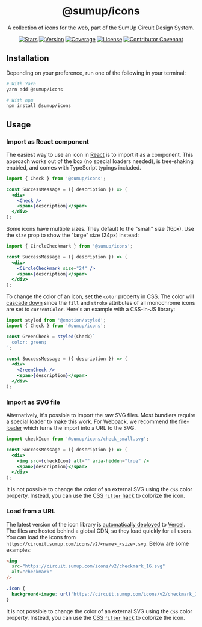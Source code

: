 <div align="center">

# @sumup/icons

A collection of icons for the web, part of the SumUp Circuit Design System.

[![Stars](https://img.shields.io/github/stars/sumup-oss/circuit-ui?style=social)](https://github.com/sumup-oss/circuit-ui/) [![Version](https://img.shields.io/npm/v/@sumup/icons)](https://www.npmjs.com/package/@sumup/icons) [![Coverage](https://img.shields.io/codecov/c/github/sumup-oss/circuit-ui)](https://codecov.io/gh/sumup-oss/circuit-ui) [![License](https://img.shields.io/github/license/sumup-oss/circuit-ui)](https://github.com/sumup-oss/circuit-ui/tree/main/packages/icons/LICENSE) [![Contributor Covenant](https://img.shields.io/badge/Contributor%20Covenant-v1.4%20adopted-ff69b4.svg)](https://github.com/sumup-oss/circuit-ui/tree/main/CODE_OF_CONDUCT.md)

</div>

## Installation

Depending on your preference, run one of the following in your terminal:

```sh
# With Yarn
yarn add @sumup/icons

# With npm
npm install @sumup/icons
```

## Usage

### Import as React component

The easiest way to use an icon in [React](https://reactjs.org/) is to import it as a component. This approach works out of the box (no special loaders needed), is tree-shaking enabled, and comes with TypeScript typings included.

```jsx
import { Check } from '@sumup/icons';

const SuccessMessage = ({ description }) => (
  <div>
    <Check />
    <span>{description}</span>
  </div>
);
```

Some icons have multiple sizes. They default to the "small" size (16px). Use the `size` prop to show the "large" size (24px) instead:

```jsx
import { CircleCheckmark } from '@sumup/icons';

const SuccessMessage = ({ description }) => (
  <div>
    <CircleCheckmark size="24" />
    <span>{description}</span>
  </div>
);
```

To change the color of an icon, set the `color` property in CSS. The color will [cascade down](https://css-tricks.com/cascading-svg-fill-color/) since the `fill` and `stroke` attributes of all monochrome icons are set to `currentColor`. Here's an example with a CSS-in-JS library:

```jsx
import styled from '@emotion/styled';
import { Check } from '@sumup/icons';

const GreenCheck = styled(Check)`
  color: green;
`;

const SuccessMessage = ({ description }) => (
  <div>
    <GreenCheck />
    <span>{description}</span>
  </div>
);
```

### Import as SVG file

Alternatively, it's possible to import the raw SVG files. Most bundlers require a special loader to make this work. For Webpack, we recommend the [file-loader](https://github.com/webpack-contrib/file-loader) which turns the import into a URL to the SVG.

```jsx
import checkIcon from '@sumup/icons/check_small.svg';

const SuccessMessage = ({ description }) => (
  <div>
    <img src={checkIcon} alt="" aria-hidden="true" />
    <span>{description}</span>
  </div>
);
```

It is not possible to change the color of an external SVG using the `css` color property. Instead, you can use the [CSS `filter` hack](https://blog.union.io/code/2017/08/10/img-svg-fill/) to colorize the icon.

### Load from a URL

The latest version of the icon library is [automatically deployed](https://circuit.sumup.com/icons/v2) to [Vercel](https://vercel.com/). The files are hosted behind a global CDN, so they load quickly for all users. You can load the icons from `https://circuit.sumup.com/icons/v2/<name>_<size>.svg`. Below are some examples:

```html
<img
  src="https://circuit.sumup.com/icons/v2/checkmark_16.svg"
  alt="checkmark"
/>
```

```css
.icon {
  background-image: url('https://circuit.sumup.com/icons/v2/checkmark_16.svg');
}
```

It is not possible to change the color of an external SVG using the `css` color property. Instead, you can use the [CSS `filter` hack](https://blog.union.io/code/2017/08/10/img-svg-fill/) to colorize the icon.
